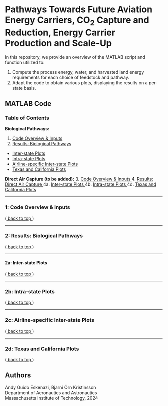 # Pathways Towards Future Aviation Energy Carriers, CO<sub>2</sub> Capture and Reduction, Energy Carrier Production and Scale-Up

In this repository, we provide an overview of the MATLAB script and function utilized to:
1) Compute the process energy, water, and harvested land energy requirements for each choice of feedstock and pathway.
2) Adapt the code to obtain various plots, displaying the results on a per-state basis.

## MATLAB Code

### Table of Contents

**Biological Pathways:**
1. [ Code Overview & Inputs ](#overview)
2. [ Results: Biological Pathways ](#results)
* [ Inter-state Plots ](#inter-state)
* [ Intra-state Plots ](#intra-state)
* [ Airline-specific Inter-state Plots ](#airline)
* [ Texas and California Plots ](#texascali)

**Direct Air Capture (to be added):**
3. [ Code Overview & Inputs ](#overview2)
4. [ Results: Direct Air Capture ](#results2)
  4a. [ Inter-state Plots ](#inter-state2)
  4b. [ Intra-state Plots ](#intra-state2)
  4d. [ Texas and California Plots ](#texascali2)

---
<a name="overview"></a>
### 1: Code Overview & Inputs

([ back to top ](#back_to_top))

---
<a name="results"></a>
### 2: Results: Biological Pathways

([ back to top ](#back_to_top))

---
<a name="inter-state"></a>
#### 2a: Inter-state Plots

([ back to top ](#back_to_top))

---
<a name="intra-state"></a>
### 2b: Intra-state Plots

([ back to top ](#back_to_top))

---
<a name="airline"></a>
### 2c: Airline-specific Inter-state Plots

([ back to top ](#back_to_top))

---
<a name="texascali"></a>
### 2d: Texas and California Plots

([ back to top ](#back_to_top))

## Authors

Andy Guido Eskenazi, Bjarni Örn Kristinsson <br />
Department of Aeronautics and Astronautics <br />
Massachusetts Institute of Technology, 2024 <br />
